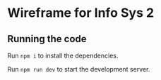 
  # Wireframe for Info Sys 2

  ## Running the code

  Run `npm i` to install the dependencies.

  Run `npm run dev` to start the development server.
  
